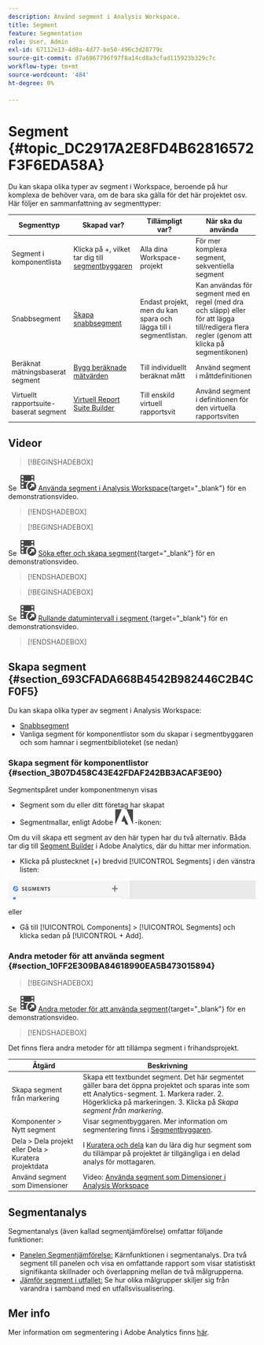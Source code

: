 ```yaml
---
description: Använd segment i Analysis Workspace.
title: Segment
feature: Segmentation
role: User, Admin
exl-id: 67112e13-4d0a-4d77-be50-496c3d28779c
source-git-commit: d7a6867796f97f8a14cd8a3cfad115923b329c7c
workflow-type: tm+mt
source-wordcount: '484'
ht-degree: 0%

---
```



# Segment {#topic_DC2917A2E8FD4B62816572F3F6EDA58A}

Du kan skapa olika typer av segment i Workspace, beroende på hur komplexa de behöver vara, om de bara ska gälla för det här projektet osv. Här följer en sammanfattning av segmenttyper:

| Segmenttyp | Skapad var? | Tillämpligt var? | När ska du använda |
| --- | --- | --- | --- |
| Segment i komponentlista | Klicka på +, vilket tar dig till [segmentbyggaren](/help/components/segmentation/segmentation-workflow/seg-build.md) | Alla dina Workspace-projekt | För mer komplexa segment, sekventiella segment |
| Snabbsegment | [Skapa snabbsegment](/help/analyze/analysis-workspace/components/segments/quick-segments.md) | Endast projekt, men du kan spara och lägga till i segmentlistan. | Kan användas för segment med en regel (med dra och släpp) eller för att lägga till/redigera flera regler (genom att klicka på segmentikonen) |
| Beräknat mätningsbaserat segment | [Bygg beräknade mätvärden](https://experienceleague.adobe.com/docs/analytics/components/calculated-metrics/calcmetric-workflow/metrics-with-segments.html) | Till individuellt beräknat mått | Använd segment i måttdefinitionen |
| Virtuellt rapportsuite-baserat segment | [Virtuell Report Suite Builder](https://experienceleague.adobe.com/docs/analytics/components/virtual-report-suites/vrs-workflow/vrs-create.html) | Till enskild virtuell rapportsvit | Använd segment i definitionen för den virtuella rapportsviten |

## Videor

>[!BEGINSHADEBOX]

Se ![VideoCheckedOut](/help/assets/icons/VideoCheckedOut.svg) [Använda segment i Analysis Workspace](https://video.tv.adobe.com/v/23977?quality=12&learn=on){target="_blank"} för en demonstrationsvideo.

>[!ENDSHADEBOX]


>[!BEGINSHADEBOX]

Se ![VideoCheckedOut](/help/assets/icons/VideoCheckedOut.svg) [Söka efter och skapa segment](https://video.tv.adobe.com/v/334092?quality=12&learn=on){target="_blank"} för en demonstrationsvideo.

>[!ENDSHADEBOX]


>[!BEGINSHADEBOX]

Se ![VideoCheckedOut](/help/assets/icons/VideoCheckedOut.svg) [Rullande datumintervall i segment ](https://video.tv.adobe.com/v/25403?quality=12&learn=on){target="_blank"} för en demonstrationsvideo.

>[!ENDSHADEBOX]


## Skapa segment {#section_693CFADA668B4542B982446C2B4CF0F5}

Du kan skapa olika typer av segment i Analysis Workspace:

* [Snabbsegment](/help/analyze/analysis-workspace/components/segments/quick-segments.md)
* Vanliga segment för komponentlistor som du skapar i segmentbyggaren och som hamnar i segmentbiblioteket (se nedan)

### Skapa segment för komponentlistor {#section_3B07D458C43E42FDAF242BB3ACAF3E90}

Segmentspåret under komponentmenyn visas

* Segment som du eller ditt företag har skapat
* Segmentmallar, enligt Adobe ![AdobeLogoSmall](/help/assets/icons/AdobeLogoSmall.svg) -ikonen:


Om du vill skapa ett segment av den här typen har du två alternativ. Båda tar dig till [Segment Builder](/help/components/segmentation/segmentation-workflow/seg-build.md) i Adobe Analytics, där du hittar mer information.

* Klicka på plustecknet (+) bredvid [!UICONTROL Segments] i den vänstra listen:

![](assets/create-seg.png)

eller

* Gå till [!UICONTROL Components] > [!UICONTROL Segments] och klicka sedan på [!UICONTROL + Add].


### Andra metoder för att använda segment {#section_10FF2E309BA84618990EA5B473015894}


>[!BEGINSHADEBOX]

Se ![VideoCheckedOut](/help/assets/icons/VideoCheckedOut.svg) [Andra metoder för att använda segment](https://video.tv.adobe.com/v/30994?quality=12&learn=on){target="_blank"} för en demonstrationsvideo.

>[!ENDSHADEBOX]

Det finns flera andra metoder för att tillämpa segment i frihandsprojekt.

| Åtgärd | Beskrivning |
|--- |--- |
| Skapa segment från markering | Skapa ett textbundet segment. Det här segmentet gäller bara det öppna projektet och sparas inte som ett Analytics-segment. 1. Markera rader.  2. Högerklicka på markeringen.  3. Klicka på *Skapa segment från markering*. |
| Komponenter > Nytt segment | Visar segmentbyggaren. Mer information om segmentering finns i [Segmentbyggaren](https://experienceleague.adobe.com/docs/analytics/components/segmentation/segmentation-workflow/seg-build.html). |
| Dela > Dela projekt eller Dela > Kuratera projektdata | I [Kuratera och dela](https://experienceleague.adobe.com/docs/analytics/analyze/analysis-workspace/curate-share/curate.html#concept_4A9726927E7C44AFA260E2BB2721AFC6) kan du lära dig hur segment som du tillämpar på projektet är tillgängliga i en delad analys för mottagaren. |
| Använd segment som Dimensioner | Video: [Använda segment som Dimensioner i Analysis Workspace](https://experienceleague.adobe.com/docs/analytics-learn/tutorials/analysis-workspace/applying-segments/using-segments-as-dimensions-in-analysis-workspace.html) |

## Segmentanalys

Segmentanalys (även kallad segmentjämförelse) omfattar följande funktioner:

* [Panelen Segmentjämförelse:](/help/analyze/analysis-workspace/c-panels/c-segment-comparison/segment-comparison.md) Kärnfunktionen i segmentanalys. Dra två segment till panelen och visa en omfattande rapport som visar statistiskt signifikanta skillnader och överlappning mellan de två målgrupperna.
* [Jämför segment i utfallet:](/help/analyze/analysis-workspace/visualizations/fallout/compare-segments-fallout.md) Se hur olika målgrupper skiljer sig från varandra i samband med en utfallsvisualisering.

## Mer info

Mer information om segmentering i Adobe Analytics finns [här](/help/components/segmentation/seg-overview.md).
